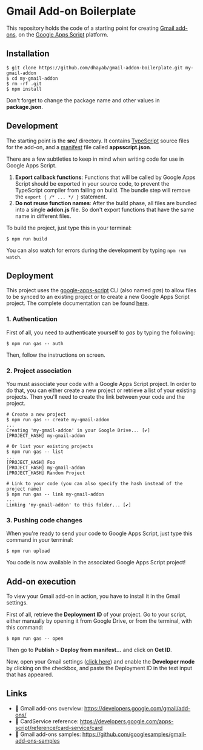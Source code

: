 # Gmail Add-on Boilerplate

This repository holds the code of a starting point for creating [Gmail add-ons](https://developers.google.com/gmail/add-ons/), on the [Google Apps Script](https://developers.google.com/apps-script/) platform.

## Installation

```shell
$ git clone https://github.com/dhayab/gmail-addon-boilerplate.git my-gmail-addon
$ cd my-gmail-addon
$ rm -rf .git
$ npm install
```

Don't forget to change the package name and other values in **package.json**.

## Development

The starting point is the **src/** directory. It contains [TypeScript](https://www.typescriptlang.org/) source files for the add-on, and a [manifest](https://developers.google.com/gmail/add-ons/concepts/manifests) file called **appsscript.json**.

There are a few subtleties to keep in mind when writing code for use in Google Apps Script.

1. **Export callback functions**: Functions that will be called by Google Apps Script should be exported in your source code, to prevent the TypeScript compiler from failing on build. The bundle step will remove the `export { /* ... */ }` statement.
2. **Do not reuse function names**: After the build phase, all files are bundled into a single **addon.js** file. So don't export functions that have the same name in different files.

To build the project, just type this in your terminal:

```shell
$ npm run build
```

You can also watch for errors during the development by typing `npm run watch`.

## Deployment

This project uses the [google-apps-script](https://github.com/maartendesnouck/google-apps-script) CLI (also named *gas*) to allow files to be synced to an existing project or to create a new Google Apps Script project. The complete documentation can be found [here](https://github.com/maartendesnouck/google-apps-script#usage).

### 1. Authentication

First of all, you need to authenticate yourself to *gas* by typing the following:

```shell
$ npm run gas -- auth
```

Then, follow the instructions on screen.

### 2. Project association

You must associate your code with a Google Apps Script project. In order to do that, you can either create a new project or retrieve a list of your existing projects. Then you'll need to create the link between your code and the project.

```shell
# Create a new project
$ npm run gas -- create my-gmail-addon
...
Creating 'my-gmail-addon' in your Google Drive... [✔]
[PROJECT_HASH] my-gmail-addon

# Or list your existing projects
$ npm run gas -- list
...
[PROJECT_HASH] Foo
[PROJECT_HASH] my-gmail-addon
[PROJECT_HASH] Random Project

# Link to your code (you can also specify the hash instead of the project name)
$ npm run gas -- link my-gmail-addon
...
Linking 'my-gmail-addon' to this folder... [✔]
```

### 3. Pushing code changes

When you're ready to send your code to Google Apps Script, just type this command in your terminal:

```shell
$ npm run upload
```

You code is now available in the associated Google Apps Script project!

## Add-on execution

To view your Gmail add-on in action, you have to install it in the Gmail settings.

First of all, retrieve the **Deployment ID** of your project. Go to your script, either manually by opening it from Google Drive, or from the terminal, with this command:

```shell
$ npm run gas -- open
```

Then go to **Publish** > **Deploy from manifest…** and click on **Get ID**.

Now, open your Gmail settings ([click here](https://mail.google.com/mail/u/0/#settings/addons)) and enable the **Developer mode** by clicking on the checkbox, and paste the Deployment ID in the text input that has appeared.

## Links

- :book: Gmail add-ons overview: https://developers.google.com/gmail/add-ons/
- :book: CardService reference: https://developers.google.com/apps-script/reference/card-service/card
- :book: Gmail add-ons samples: https://github.com/googlesamples/gmail-add-ons-samples
